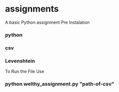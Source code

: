 # assignments
A basic Python assignment
Pre Instalation   
  ### python   
  ### csv   
  ### Levenshtein    
To Run the File Use
  ### python welthy_assignment.py "path-of-csv"
